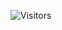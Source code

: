 ![Visitors](https://api.visitorbadge.io/api/visitors?path=https%3A%2F%2Fgithub.com%2Fx0rCTF%2Fcrud-ops&countColor=%23263759)
